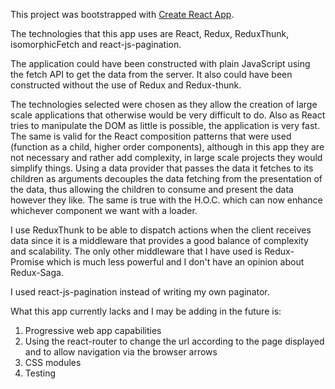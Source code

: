 This project was bootstrapped with [Create React App](https://github.com/facebookincubator/create-react-app).

The technologies that this app uses are React, Redux, ReduxThunk, isomorphicFetch
and react-js-pagination.

The application could have been constructed with plain JavaScript using the fetch API to get the data from the server. It also could have been constructed without the use of Redux and Redux-thunk.

The technologies selected were chosen as they allow the creation of large scale applications that otherwise would be very difficult to do. Also as React tries to manipulate the DOM as little is possible, the application is very fast.
The same is valid for the React composition patterns that were used (function as a child, higher order components),
although in this app they are not necessary and rather add complexity, in large scale projects they would simplify things.
Using a data provider that passes the data it fetches to its children as arguments decouples the data fetching from the presentation of the data, thus allowing the children to consume and present the data however they like. The same is true with the H.O.C. which can now enhance whichever component we want with a loader.

I use ReduxThunk to be able to dispatch actions when the client receives data since it is a middleware that provides a good balance of complexity and scalability. The only other middleware that I have used is Redux-Promise which is much less powerful and I don't have an opinion about Redux-Saga.

I used react-js-pagination instead of writing my own paginator.

What this app currently lacks and I may be adding in the future is:

1.  Progressive web app capabilities
2.  Using the react-router to change the url according to the page displayed and
    to allow navigation via the browser arrows
3.  CSS modules
4.  Testing
